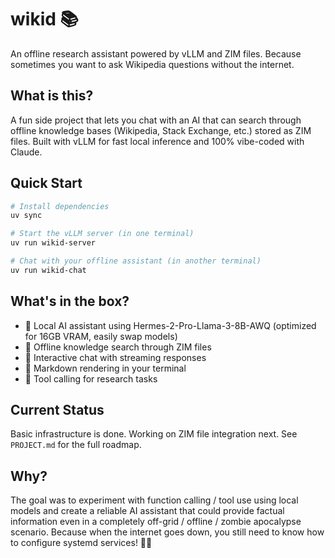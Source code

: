 # wikid 📚

An offline research assistant powered by vLLM and ZIM files. Because sometimes you want to ask Wikipedia questions without the internet.

## What is this?

A fun side project that lets you chat with an AI that can search through offline knowledge bases (Wikipedia, Stack Exchange, etc.) stored as ZIM files. Built with vLLM for fast local inference and 100% vibe-coded with Claude.

## Quick Start

```bash
# Install dependencies
uv sync

# Start the vLLM server (in one terminal)
uv run wikid-server

# Chat with your offline assistant (in another terminal)
uv run wikid-chat
```

## What's in the box?

- 🤖 Local AI assistant using Hermes-2-Pro-Llama-3-8B-AWQ (optimized for 16GB VRAM, easily swap models)
- 📁 Offline knowledge search through ZIM files
- 💬 Interactive chat with streaming responses
- 🎨 Markdown rendering in your terminal
- 🔧 Tool calling for research tasks

## Current Status

Basic infrastructure is done. Working on ZIM file integration next. See `PROJECT.md` for the full roadmap.

## Why?

The goal was to experiment with function calling / tool use using local models and create a reliable AI assistant that could provide factual information even in a completely off-grid / offline / zombie apocalypse scenario. Because when the internet goes down, you still need to know how to configure systemd services! 🧟‍♂️
